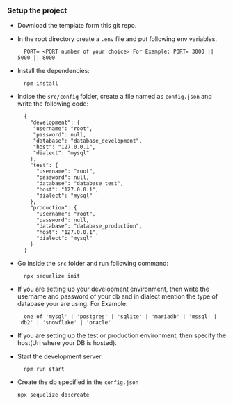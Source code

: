 ### Setup the project

- Download the template form this git repo.
- In the root directory create a `.env` file and put following env variables.
  ```
    PORT= <PORT number of your choice> For Example: PORT= 3000 || 5000 || 8000
  ```
- Install the dependencies:
  ```
    npm install
  ```
- Indise the `src/config` folder, create a file named as `config.json` and write the following code:

  ```
    {
      "development": {
       "username": "root",
       "password": null,
       "database": "database_development",
       "host": "127.0.0.1",
       "dialect": "mysql"
      },
      "test": {
        "username": "root",
        "password": null,
        "database": "database_test",
        "host": "127.0.0.1",
        "dialect": "mysql"
      },
      "production": {
        "username": "root",
        "password": null,
        "database": "database_production",
        "host": "127.0.0.1",
        "dialect": "mysql"
      }
    }
  ```

- Go inside the `src` folder and run following command:

  ```
    npx sequelize init
  ```

- If you are setting up your development environment, then write the username and password of your db and in dialect mention the type of database your are using. For Example:
  ```
    one of 'mysql' | 'postgres' | 'sqlite' | 'mariadb' | 'mssql' | 'db2' | 'snowflake' | 'oracle'
  ```
- If you are setting up the test or production environment, then specify the host(Url where your DB is hosted).

- Start the development server:

  ```
    npm run start
  ```

- Create the db specified in the `config.json`

  ```
  npx sequelize db:create
  ```
